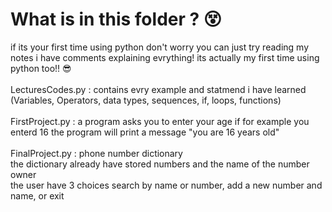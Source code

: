 # What is in this folder ? 😵
if its your first time using python don't worry you can just try reading my notes i have comments explaining evrything! its actually my first time using python too!! :sunglasses: <br><br>
LecturesCodes.py : contains evry example and statmend i have learned (Variables, Operators, data types, sequences, if, loops, functions) <br><br>
FirstProject.py : a program asks you to enter your age if for example you enterd 16 the program will print a message "you are 16 years old" <br><br>
FinalProject.py : phone number dictionary <br>
the dictionary already have stored numbers and the name of the number owner <br>
the user have 3 choices search by name or number, add a new number and name, or exit <br>
